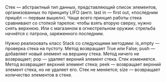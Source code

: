 Стек — абстрактный тип данных, представляющий список элементов, организованных по принципу LIFO (англ. last in — first out, «последним пришёл — первым вышел»). Чаще всего принцип работы стека сравнивают со стопкой тарелок: чтобы взять вторую сверху, нужно снять верхнюю. Или с магазином в огнестрельном оружии: стрельба начнётся с патрона, заряженного последним.

Нужно реализовать класс Stack со следующими методами:
is_empty — проверка стека на пустоту. Метод возвращает True или False;
push — добавляет новый элемент на вершину стека. Метод ничего не возвращает;
pop — удаляет верхний элемент стека. Стек изменяется. Метод возвращает верхний элемент стека;
peek — возвращает верхний элемент стека, но не удаляет его. Стек не меняется;
size — возвращает количество элементов в стеке.